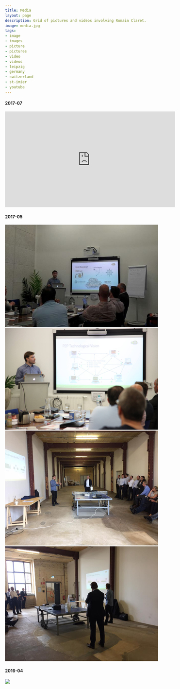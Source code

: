 ```yaml
---
title: Media
layout: page
description: Grid of pictures and videos involving Romain Claret.
image: media.jpg
tags:
- image
- images
- picture
- pictures
- video
- videos
- leipzig
- germany
- switzerland
- st-imier
- youtube
---
```


<section>
<h4>2017-07</h4>
	<div class="box alt">
		<div class="row uniform 50%">
			<div class="3u"><span class="image fit"><iframe width="560" height="315" src="https://www.youtube.com/embed/cXfBxAc9niY" frameborder="0" allowfullscreen></iframe></span></div>
		</div>
	</div>
	<h4>2017-05</h4>
	<div class="box alt">
		<div class="row uniform 50%">
			<div class="3u"><span class="image fit"><img src="/assets/pictures/2017-05-16_leipzig-vx-insurelab-1.jpg" name="Insurance Innovation Lab" /></span></div>
			<div class="3u"><span class="image fit"><img src="assets/pictures/2017-05-16_leipzig-vx-insurelab-2.jpg" name="Insurance Innovation Lab" /></span></div>
			<div class="3u"><span class="image fit"><img src="/assets/pictures/2017-05-16_leipzig-vx-versicherungsforen-1.jpg" name="Versicherungsforen Leipzig" /></span></div>
			<div class="3u"><span class="image fit"><img src="/assets/pictures/2017-05-16_leipzig-vx-versicherungsforen-2.jpg" name="Versicherungsforen Leipzig" /></span></div>
		</div>
	</div>
	<h4>2016-04</h4>
	<div class="box alt">
		<div class="row uniform 50%">
			<div class="3u"><span class="image fit"><img src="/assets/pictures/2016-04-25_stimier-hearc.png" name="Insurance Innovation Lab" /></span></div>
		</div>
	</div>
</section>


